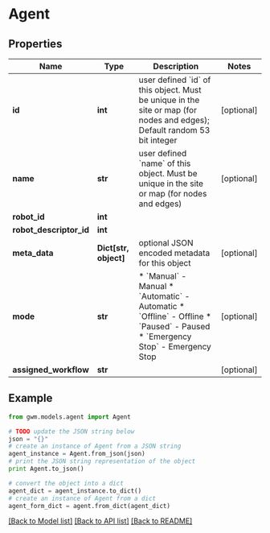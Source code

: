 # Agent


## Properties
Name | Type | Description | Notes
------------ | ------------- | ------------- | -------------
**id** | **int** | user defined &#x60;id&#x60; of this object. Must be unique in the site or map (for nodes and edges); Default random 53 bit integer | [optional] 
**name** | **str** | user defined &#x60;name&#x60; of this object. Must be unique in the site or map (for nodes and edges) | [optional] 
**robot_id** | **int** |  | 
**robot_descriptor_id** | **int** |  | 
**meta_data** | **Dict[str, object]** | optional JSON encoded metadata for this object | [optional] 
**mode** | **str** | * &#x60;Manual&#x60; - Manual * &#x60;Automatic&#x60; - Automatic * &#x60;Offline&#x60; - Offline * &#x60;Paused&#x60; - Paused * &#x60;Emergency Stop&#x60; - Emergency Stop | [optional] 
**assigned_workflow** | **str** |  | [optional] 

## Example

```python
from gwm.models.agent import Agent

# TODO update the JSON string below
json = "{}"
# create an instance of Agent from a JSON string
agent_instance = Agent.from_json(json)
# print the JSON string representation of the object
print Agent.to_json()

# convert the object into a dict
agent_dict = agent_instance.to_dict()
# create an instance of Agent from a dict
agent_form_dict = agent.from_dict(agent_dict)
```
[[Back to Model list]](../README.md#documentation-for-models) [[Back to API list]](../README.md#documentation-for-api-endpoints) [[Back to README]](../README.md)


